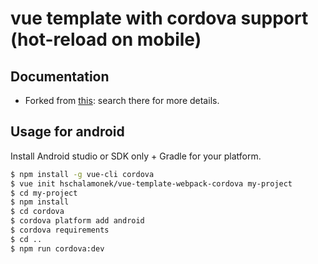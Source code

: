 # vue template with cordova support (hot-reload on mobile)

## Documentation

- Forked from [this](https://github.com/vuejs-templates/webpack): search there for more details.

## Usage for android

Install Android studio or SDK only + Gradle for your platform.

``` bash
$ npm install -g vue-cli cordova
$ vue init hschalamonek/vue-template-webpack-cordova my-project
$ cd my-project
$ npm install
$ cd cordova
$ cordova platform add android
$ cordova requirements
$ cd ..
$ npm run cordova:dev
```
